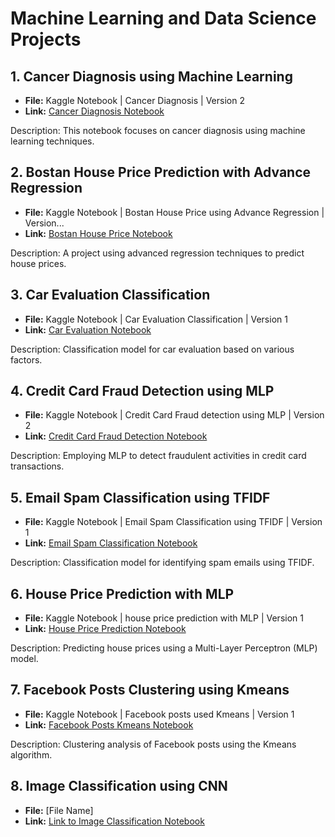 # Machine Learning and Data Science Projects

## 1. Cancer Diagnosis using Machine Learning
- **File:** Kaggle Notebook | Cancer Diagnosis | Version 2
- **Link:** [Cancer Diagnosis Notebook](https://github.com/Murad-pitafi/Machine-Learning/blob/main/cancer.ipynb)

Description: This notebook focuses on cancer diagnosis using machine learning techniques.

## 2. Bostan House Price Prediction with Advance Regression
- **File:** Kaggle Notebook | Bostan House Price using Advance Regression | Version...
- **Link:** [Bostan House Price Notebook](https://github.com/Murad-pitafi/Machine-Learning/blob/main/bostan-house-price-using-advance-regression.ipynb)

Description: A project using advanced regression techniques to predict house prices.

## 3. Car Evaluation Classification
- **File:** Kaggle Notebook | Car Evaluation Classification | Version 1
- **Link:** [Car Evaluation Notebook](https://github.com/Murad-pitafi/Machine-Learning/blob/main/car-evaluation-classification.ipynb)

Description: Classification model for car evaluation based on various factors.

## 4. Credit Card Fraud Detection using MLP
- **File:** Kaggle Notebook | Credit Card Fraud detection using MLP | Version 2
- **Link:** [Credit Card Fraud Detection Notebook](https://github.com/Murad-pitafi/Machine-Learning/blob/main/credit-card-fraud-detection-using-mlp.ipynb)

Description: Employing MLP to detect fraudulent activities in credit card transactions.

## 5. Email Spam Classification using TFIDF
- **File:** Kaggle Notebook | Email Spam Classification using TFIDF | Version 1
- **Link:** [Email Spam Classification Notebook](https://github.com/Murad-pitafi/Machine-Learning/blob/main/email-spam-classification-using-tfidf.ipynb)

Description: Classification model for identifying spam emails using TFIDF.

## 6. House Price Prediction with MLP
- **File:** Kaggle Notebook | house price prediction with MLP | Version 1
- **Link:** [House Price Prediction Notebook](https://github.com/Murad-pitafi/Machine-Learning/blob/main/house-price-prediction-with-mlp.ipynb)

Description: Predicting house prices using a Multi-Layer Perceptron (MLP) model.

## 7. Facebook Posts Clustering using Kmeans
- **File:** Kaggle Notebook | Facebook posts used Kmeans | Version 1
- **Link:** [Facebook Posts Kmeans Notebook](https://github.com/Murad-pitafi/Machine-Learning/blob/main/facebook-posts-used-kmeans.ipynb)

Description: Clustering analysis of Facebook posts using the Kmeans algorithm.

## 8. Image Classification using CNN
- **File:** [File Name]
- **Link:** [Link to Image Classification Notebook](https://github.com/Murad-pitafi/Machine-Learning/blob/main/image-classification-using-cnn.ipynb)

 
